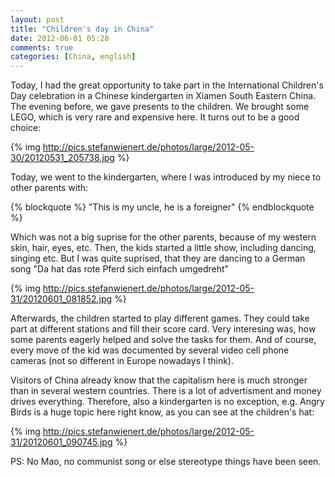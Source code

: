 ```yaml
---
layout: post
title: "Children's day in China"
date: 2012-06-01 05:28
comments: true
categories: [China, english]
---
```


Today, I had the great opportunity to take part in the International Children's Day celebration in a Chinese kindergarten in Xiamen South Eastern China. The evening before, we gave presents to the children. We brought some LEGO, which is very rare and expensive here. It turns out to be a good choice:

{% img http://pics.stefanwienert.de/photos/large/2012-05-30/20120531_205738.jpg %}

Today, we went to the kindergarten, where I was introduced by my niece to other parents with:

{% blockquote %}
"This is my uncle, he is a foreigner"
{% endblockquote %}

Which was not a big suprise for the other parents, because of my western skin, hair, eyes, etc.
Then, the kids started a little show, including dancing, singing etc. But I was quite suprised, that they are dancing to a German song "Da hat das rote Pferd sich einfach umgedreht"

{% img http://pics.stefanwienert.de/photos/large/2012-05-31/20120601_081852.jpg %}

Afterwards, the children started to play different games. They could take part at different stations and fill their score card. Very interesing was, how some parents eagerly helped and solve the tasks for them. And of course, every move of the kid was documented by several video cell phone cameras (not so different in Europe nowadays I think).

Visitors of China already know that the capitalism here is much stronger than in several western countries. There is a lot of advertisment and money drives everything. Therefore, also a kindergarten is no exception, e.g. Angry Birds is a huge topic here right know, as you can see at the children's hat:

{% img http://pics.stefanwienert.de/photos/large/2012-05-31/20120601_090745.jpg %}

PS: No Mao, no communist song or else stereotype things have been seen.

